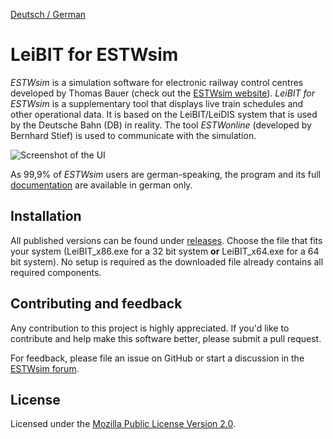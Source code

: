 [Deutsch / German](README.md)

# LeiBIT for ESTWsim

*ESTWsim* is a simulation software for electronic railway control centres developed by Thomas Bauer (check out the [ESTWsim website](https://www.estwsim.de)). *LeiBIT for ESTWsim* is a supplementary tool that displays live train schedules and other operational data. It is based on the LeiBIT/LeiDIS system that is used by the Deutsche Bahn (DB) in reality. The tool *ESTWonline* (developed by Bernhard Stief) is used to communicate with the simulation.

![Screenshot of the UI](https://raw.githubusercontent.com/wiki/jannikbecker/leibit/img/overview_windows.png)

As 99,9% of *ESTWsim* users are german-speaking, the program and its full [documentation](https://github.com/jannikbecker/leibit/wiki) are available in german only.

## Installation
All published versions can be found under [releases](https://github.com/jannikbecker/leibit/releases). Choose the file that fits your system (LeiBIT_x86.exe for a 32 bit system **or** LeiBIT_x64.exe for a 64 bit system). No setup is required as the downloaded file already contains all required components.

## Contributing and feedback
Any contribution to this project is highly appreciated. If you'd like to contribute and help make this software better, please submit a pull request.

For feedback, please file an issue on GitHub or start a discussion in the [ESTWsim forum](https://estwsim-forum.de/).

## License
Licensed under the [Mozilla Public License Version 2.0](LICENSE).